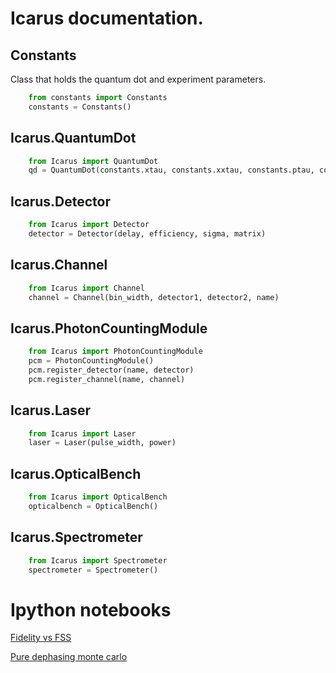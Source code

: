 # Icarus documentation.

## Constants
	
Class that holds the quantum dot and experiment parameters.

```python
	from constants import Constants
	constants = Constants()
```

## Icarus.QuantumDot

```python
	from Icarus import QuantumDot
	qd = QuantumDot(constants.xtau, constants.xxtau, constants.ptau, constants.FSS, constants.crosstau)
```

## Icarus.Detector

```python
	from Icarus import Detector
	detector = Detector(delay, efficiency, sigma, matrix)
```

## Icarus.Channel

```python
	from Icarus import Channel
	channel = Channel(bin_width, detector1, detector2, name)
```

## Icarus.PhotonCountingModule

```python
	from Icarus import PhotonCountingModule
	pcm = PhotonCountingModule()
	pcm.register_detector(name, detector)
	pcm.register_channel(name, channel)
```

## Icarus.Laser

```python
	from Icarus import Laser
	laser = Laser(pulse_width, power)
```

## Icarus.OpticalBench

```python
	from Icarus import OpticalBench
	opticalbench = OpticalBench()
```

## Icarus.Spectrometer

```python
	from Icarus import Spectrometer
	spectrometer = Spectrometer()
```

# Ipython notebooks

[Fidelity vs FSS](http://nbviewer.ipython.org/urls/raw.github.com/eoinmurray/icarus/master/Fidelity%2520verus%2520Fine%2520structure%2520splitting.ipynb)

[Pure dephasing monte carlo](http://nbviewer.ipython.org/urls/raw.github.com/eoinmurray/icarus/master/Pure%2520dephasing%2520monte%2520carlo.ipynb)